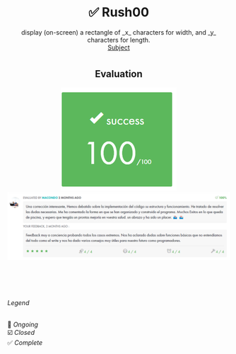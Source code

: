 # <h1 align="center"> :white_check_mark: Rush00</h1>
<p align="center">
 display (on-screen) a rectangle of _x_ characters for width, and _y_ characters for length.<br>
<a href="../Resources/Subjects/en.subject_rush00.pdf">Subject</a>
</p>

# <h2 align="center"> Evaluation </h1>
<p align="center">
<a><img src="../Resources/Evals/grade_rush00.png" alt="evaluation2" class="centerImage"/></a><br />
<a><img src="../Resources/Evals/grades_rush00.png" alt="evaluation" width=1000 class="centerImage"/></a><br />
</p>

<br>
<br>
<br>

###### Legend
:black_square_button: _Ongoing_<br />
:ballot_box_with_check: _Closed_<br />
:white_check_mark: _Complete_<br />
